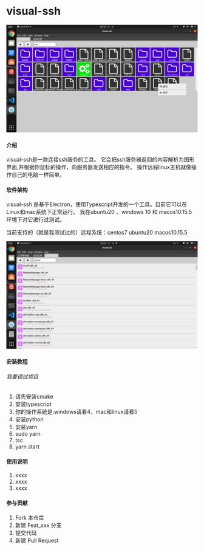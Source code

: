 # visual-ssh
![文件管理](./doc/image/fileManage.png)
#### 介绍
visual-ssh是一款连接ssh服务的工具。
它会把ssh服务器返回的内容解析为图形界面,并根据你鼠标的操作，向服务器发送相应的指令。
操作远程linux主机就像操作自己的电脑一样简单。
#### 软件架构
visual-ssh 是基于Electron，使用Typescript开发的一个工具。目前它可以在Linux和mac系统下正常运行。
我在ubuntu20 、windows 10 和 macos10.15.5 环境下对它进行过测试。

当前支持的（就是我测试过的）远程系统：centos7 ubuntu20 macos10.15.5

![包管理](./doc/image/packages.png)
#### 安装教程
###### 我要调试项目
1.  请先安装cmake
2.  安装typescript
3.  你的操作系统是:windows请看4，mac和linux请看5
4.  安装python
5.  安装yarn
6.  sudo yarn
7.  tsc 
8.  yarn start

#### 使用说明

1.  xxxx
2.  xxxx
3.  xxxx

#### 参与贡献

1.  Fork 本仓库
2.  新建 Feat_xxx 分支
3.  提交代码
4.  新建 Pull Request


